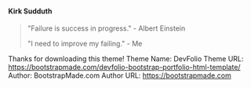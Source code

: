 #### Kirk Sudduth

> "Failure is success in progress." - Albert Einstein
>
> "I need to improve my failing." - Me

Thanks for downloading this theme!
Theme Name: DevFolio
Theme URL: https://bootstrapmade.com/devfolio-bootstrap-portfolio-html-template/
Author: BootstrapMade.com
Author URL: https://bootstrapmade.com
